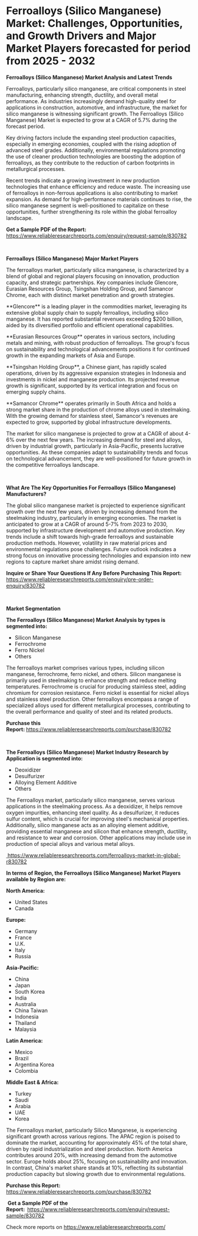 <p><h1>Ferroalloys (Silico Manganese) Market: Challenges, Opportunities, and Growth Drivers and Major Market Players forecasted for period from 2025 - 2032</h1></p><p><strong>Ferroalloys (Silico Manganese) Market Analysis and Latest Trends</strong></p>
<p><p>Ferroalloys, particularly silico manganese, are critical components in steel manufacturing, enhancing strength, ductility, and overall metal performance. As industries increasingly demand high-quality steel for applications in construction, automotive, and infrastructure, the market for silico manganese is witnessing significant growth. The Ferroalloys (Silico Manganese) Market is expected to grow at a CAGR of 5.7% during the forecast period. </p><p>Key driving factors include the expanding steel production capacities, especially in emerging economies, coupled with the rising adoption of advanced steel grades. Additionally, environmental regulations promoting the use of cleaner production technologies are boosting the adoption of ferroalloys, as they contribute to the reduction of carbon footprints in metallurgical processes. </p><p>Recent trends indicate a growing investment in new production technologies that enhance efficiency and reduce waste. The increasing use of ferroalloys in non-ferrous applications is also contributing to market expansion. As demand for high-performance materials continues to rise, the silico manganese segment is well-positioned to capitalize on these opportunities, further strengthening its role within the global ferroalloy landscape.</p></p>
<p><strong>Get a Sample PDF of the Report:&nbsp;</strong> <a href="https://www.reliableresearchreports.com/enquiry/request-sample/830782?utm_campaign=2177&utm_medium=2&utm_source=Github&utm_content=ia&utm_term=02022025&utm_id=ferroalloys-silico-manganese">https://www.reliableresearchreports.com/enquiry/request-sample/830782</a></p>
<p>&nbsp;</p>
<p><strong>Ferroalloys (Silico Manganese) Major Market Players</strong></p>
<p><p>The ferroalloys market, particularly silica manganese, is characterized by a blend of global and regional players focusing on innovation, production capacity, and strategic partnerships. Key companies include Glencore, Eurasian Resources Group, Tsingshan Holding Group, and Samancor Chrome, each with distinct market penetration and growth strategies.</p><p>**Glencore** is a leading player in the commodities market, leveraging its extensive global supply chain to supply ferroalloys, including silico manganese. It has reported substantial revenues exceeding $200 billion, aided by its diversified portfolio and efficient operational capabilities.</p><p>**Eurasian Resources Group** operates in various sectors, including metals and mining, with robust production of ferroalloys. The group's focus on sustainability and technological advancements positions it for continued growth in the expanding markets of Asia and Europe.</p><p>**Tsingshan Holding Group**, a Chinese giant, has rapidly scaled operations, driven by its aggressive expansion strategies in Indonesia and investments in nickel and manganese production. Its projected revenue growth is significant, supported by its vertical integration and focus on emerging supply chains.</p><p>**Samancor Chrome** operates primarily in South Africa and holds a strong market share in the production of chrome alloys used in steelmaking. With the growing demand for stainless steel, Samancor's revenues are expected to grow, supported by global infrastructure developments.</p><p>The market for silico manganese is projected to grow at a CAGR of about 4-6% over the next few years. The increasing demand for steel and alloys, driven by industrial growth, particularly in Asia-Pacific, presents lucrative opportunities. As these companies adapt to sustainability trends and focus on technological advancement, they are well-positioned for future growth in the competitive ferroalloys landscape.</p></p>
<p>&nbsp;</p>
<p><strong>What Are The Key Opportunities For Ferroalloys (Silico Manganese) Manufacturers?</strong></p>
<p><p>The global silico manganese market is projected to experience significant growth over the next few years, driven by increasing demand from the steelmaking industry, particularly in emerging economies. The market is anticipated to grow at a CAGR of around 5-7% from 2023 to 2030, supported by infrastructure development and automotive production. Key trends include a shift towards high-grade ferroalloys and sustainable production methods. However, volatility in raw material prices and environmental regulations pose challenges. Future outlook indicates a strong focus on innovative processing technologies and expansion into new regions to capture market share amidst rising demand.</p></p>
<p><strong>Inquire or Share Your Questions If Any Before Purchasing This Report:</strong> <a href="https://www.reliableresearchreports.com/enquiry/pre-order-enquiry/830782?utm_campaign=2177&utm_medium=2&utm_source=Github&utm_content=ia&utm_term=02022025&utm_id=ferroalloys-silico-manganese">https://www.reliableresearchreports.com/enquiry/pre-order-enquiry/830782</a></p>
<p>&nbsp;</p>
<p><strong>Market Segmentation</strong></p>
<p><strong>The Ferroalloys (Silico Manganese) Market Analysis by types is segmented into:</strong></p>
<p><ul><li>Silicon Manganese</li><li>Ferrochrome</li><li>Ferro Nickel</li><li>Others</li></ul></p>
<p><p>The ferroalloys market comprises various types, including silicon manganese, ferrochrome, ferro nickel, and others. Silicon manganese is primarily used in steelmaking to enhance strength and reduce melting temperatures. Ferrochrome is crucial for producing stainless steel, adding chromium for corrosion resistance. Ferro nickel is essential for nickel alloys and stainless steel production. Other ferroalloys encompass a range of specialized alloys used for different metallurgical processes, contributing to the overall performance and quality of steel and its related products.</p></p>
<p><strong>Purchase this Report:&nbsp;</strong><a href="https://www.reliableresearchreports.com/purchase/830782?utm_campaign=2177&utm_medium=2&utm_source=Github&utm_content=ia&utm_term=02022025&utm_id=ferroalloys-silico-manganese">https://www.reliableresearchreports.com/purchase/830782</a></p>
<p>&nbsp;</p>
<p><strong>The Ferroalloys (Silico Manganese) Market Industry Research by Application is segmented into:</strong></p>
<p><ul><li>Deoxidizer</li><li>Desulfurizer</li><li>Alloying Element Additive</li><li>Others</li></ul></p>
<p><p>The Ferroalloys market, particularly silico manganese, serves various applications in the steelmaking process. As a deoxidizer, it helps remove oxygen impurities, enhancing steel quality. As a desulfurizer, it reduces sulfur content, which is crucial for improving steel's mechanical properties. Additionally, silico manganese acts as an alloying element additive, providing essential manganese and silicon that enhance strength, ductility, and resistance to wear and corrosion. Other applications may include use in production of special alloys and various metal alloys.</p></p>
<p><a href="https://www.reliableresearchreports.com/ferroalloys-market-in-global-r830782?utm_campaign=2177&utm_medium=2&utm_source=Github&utm_content=ia&utm_term=02022025&utm_id=ferroalloys-silico-manganese">&nbsp;https://www.reliableresearchreports.com/ferroalloys-market-in-global-r830782</a></p>
<p><strong>In terms of Region, the Ferroalloys (Silico Manganese) Market Players available by Region are:</strong></p>
<p>
    <p> <strong> North America: </strong>
        <ul>
            <li>United States</li>
            <li>Canada</li>
        </ul>
        </p> 
    <p> <strong> Europe: </strong>
        <ul>
            <li>Germany</li>
            <li>France</li>
            <li>U.K.</li>
            <li>Italy</li>
            <li>Russia</li>
        </ul>
        </p> 
    <p> <strong> Asia-Pacific: </strong>
        <ul>
            <li>China</li>
            <li>Japan</li>
            <li>South Korea</li>
            <li>India</li>
            <li>Australia</li>
            <li>China Taiwan</li>
            <li>Indonesia</li>
            <li>Thailand</li>
            <li>Malaysia</li>
        </ul>
        </p> 
    <p> <strong> Latin America: </strong>
        <ul>
            <li>Mexico</li>
            <li>Brazil</li>
            <li>Argentina Korea</li>
            <li>Colombia</li>
        </ul>
        </p> 
    <p> <strong> Middle East & Africa: </strong>
        <ul>
            <li>Turkey</li>
            <li>Saudi</li>
            <li>Arabia</li>
            <li>UAE</li>
            <li>Korea</li>
        </ul>
    </p>
    </p>
<p><p>The Ferroalloys market, particularly Silico Manganese, is experiencing significant growth across various regions. The APAC region is poised to dominate the market, accounting for approximately 45% of the total share, driven by rapid industrialization and steel production. North America contributes around 20%, with increasing demand from the automotive sector. Europe holds about 25%, focusing on sustainability and innovation. In contrast, China's market share stands at 10%, reflecting its substantial production capacity but slowing growth due to environmental regulations.</p></p>
<p><strong>Purchase this Report: </strong><a href="https://www.reliableresearchreports.com/purchase/830782?utm_campaign=2177&utm_medium=2&utm_source=Github&utm_content=ia&utm_term=02022025&utm_id=ferroalloys-silico-manganese">https://www.reliableresearchreports.com/purchase/830782</a></p>
<p>&nbsp;<strong>Get a Sample PDF of the Report:&nbsp;&nbsp;</strong><a href="https://www.reliableresearchreports.com/enquiry/request-sample/830782?utm_campaign=2177&utm_medium=2&utm_source=Github&utm_content=ia&utm_term=02022025&utm_id=ferroalloys-silico-manganese">https://www.reliableresearchreports.com/enquiry/request-sample/830782</a></p>
<p><strong></strong></p>
<p>Check more reports on <a href="https://www.reliableresearchreports.com/?utm_campaign=2177&utm_medium=2&utm_source=Github&utm_content=ia&utm_term=02022025&utm_id=ferroalloys-silico-manganese">https://www.reliableresearchreports.com/</a></p>